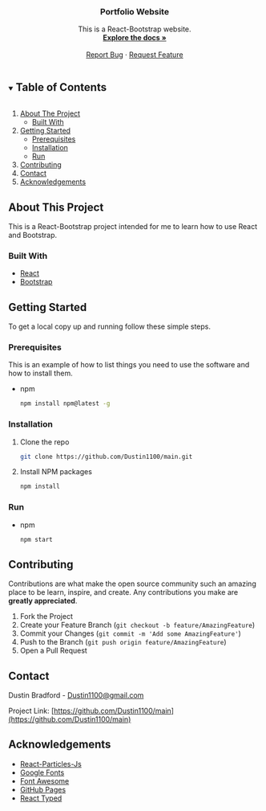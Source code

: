 <br />
<p align="center">

  <h3 align="center">Portfolio Website</h3>

  <p align="center">
    This is a React-Bootstrap website.
    <br />
    <a href="https://github.com/Dustin1100/portfolio"><strong>Explore the docs »</strong></a>
    <br />
    <br />
    <a href="https://github.com/Dustin1100/portfolio/issues">Report Bug</a>
    ·
    <a href="https://github.com/Dustin1100/portfolio/issues">Request Feature</a>
  </p>
</p>



<!-- TABLE OF CONTENTS -->
<details open="open">
  <summary><h2 style="display: inline-block">Table of Contents</h2></summary>
  <ol>
    <li>
      <a href="#about-the-project">About The Project</a>
      <ul>
        <li><a href="#built-with">Built With</a></li>
      </ul>
    </li>
    <li>
      <a href="#getting-started">Getting Started</a>
      <ul>
        <li><a href="#prerequisites">Prerequisites</a></li>
        <li><a href="#installation">Installation</a></li>
        <li><a href="#run">Run</a></li>
      </ul>
    </li>
    <li><a href="#contributing">Contributing</a></li>
    <li><a href="#contact">Contact</a></li>
    <li><a href="#ackknowledgements">Acknowledgements</a></li>
  </ol>
</details>



<!-- ABOUT THE PROJECT -->
## About This Project

This is a React-Bootstrap project intended for me to learn how to use React and Bootstrap.



### Built With

* [React]()
* [Bootstrap]()



<!-- GETTING STARTED -->
## Getting Started

To get a local copy up and running follow these simple steps.

### Prerequisites

This is an example of how to list things you need to use the software and how to install them.
* npm
  ```sh
  npm install npm@latest -g
  ```

### Installation

1. Clone the repo
   ```sh
   git clone https://github.com/Dustin1100/main.git
   ```
2. Install NPM packages
   ```sh
   npm install
   ```

### Run
* npm
  ```sh
  npm start
  ```

<!-- CONTRIBUTING -->
## Contributing

Contributions are what make the open source community such an amazing place to be learn, inspire, and create. Any contributions you make are **greatly appreciated**.

1. Fork the Project
2. Create your Feature Branch (`git checkout -b feature/AmazingFeature`)
3. Commit your Changes (`git commit -m 'Add some AmazingFeature'`)
4. Push to the Branch (`git push origin feature/AmazingFeature`)
5. Open a Pull Request



<!-- CONTACT -->
## Contact

Dustin Bradford - Dustin1100@gmail.com

Project Link: [https://github.com/Dustin1100/main](https://github.com/Dustin1100/main)


<!-- ACKNOWLEDGEMENTS -->
## Acknowledgements
* [React-Particles-Js](https://www.npmjs.com/package/react-particles-js)
* [Google Fonts](https://fonts.google.com/)
* [Font Awesome](https://fontawesome.com/)
* [GitHub Pages](https://pages.github.com)
* [React Typed](https://pages.github.com)




<!-- MARKDOWN LINKS & IMAGES -->
<!-- https://www.markdownguide.org/basic-syntax/#reference-style-links -->
[contributors-shield]: https://img.shields.io/github/contributors/Dustin1100/repo.svg?style=for-the-badge
[contributors-url]: https://github.com/Dustin1100/repo/graphs/contributors
[forks-shield]: https://img.shields.io/github/forks/Dustin1100/repo.svg?style=for-the-badge
[forks-url]: https://github.com/Dustin1100/repo/network/members
[stars-shield]: https://img.shields.io/github/stars/Dustin1100/repo.svg?style=for-the-badge
[stars-url]: https://github.com/Dustin1100/repo/stargazers
[issues-shield]: https://img.shields.io/github/issues/Dustin1100/repo.svg?style=for-the-badge
[issues-url]: https://github.com/Dustin1100/repo/issues
[license-shield]: https://img.shields.io/github/license/Dustin1100/repo.svg?style=for-the-badge
[license-url]: https://github.com/Dustin1100/repo/blob/master/LICENSE.txt
[linkedin-shield]: https://img.shields.io/badge/-LinkedIn-black.svg?style=for-the-badge&logo=linkedin&colorB=555
[linkedin-url]: https://linkedin.com/in/Dustin1100
